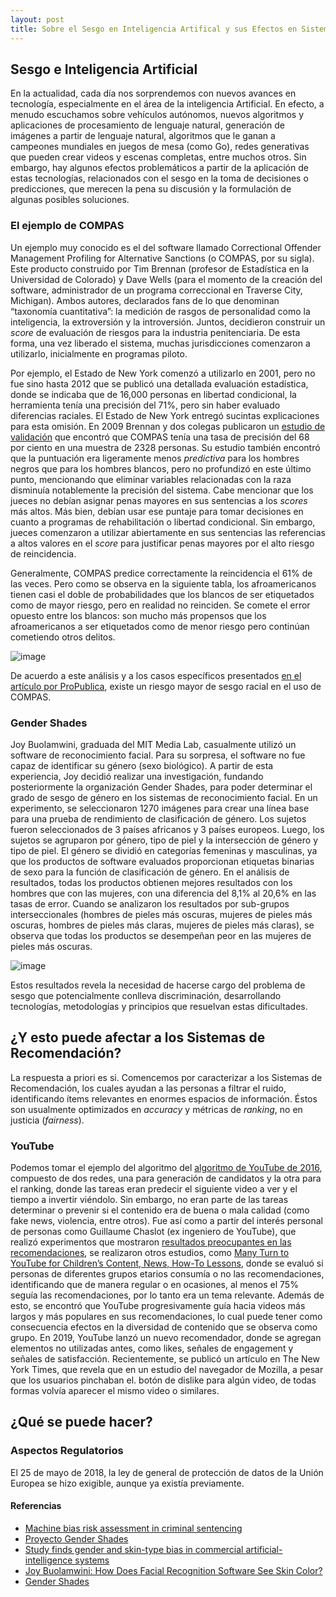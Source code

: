 ```yaml
---
layout: post
title: Sobre el Sesgo en Inteligencia Artifical y sus Efectos en Sistemas de Recomendación 
---
```


## Sesgo e Inteligencia Artificial
En la actualidad, cada día nos sorprendemos con nuevos avances en tecnología, especialmente en el área de la inteligencia Artificial. En efecto, a menudo escuchamos sobre vehículos autónomos, nuevos algoritmos y aplicaciones de procesamiento de lenguaje natural, generación de imágenes a partir de lenguaje natural, algoritmos que le ganan a campeones mundiales en juegos de mesa (como Go), redes generativas que pueden crear videos y escenas completas, entre muchos otros.
Sin embargo, hay algunos efectos problemáticos a partir de la aplicación de estas tecnologías, relacionados con el sesgo en la toma de decisiones o predicciones, que merecen la pena su discusión y la formulación de algunas posibles soluciones. 

### El ejemplo de COMPAS
Un ejemplo muy conocido es el del software llamado Correctional Offender Management Profiling for Alternative Sanctions (o COMPAS, por su sigla). Este producto construido por Tim Brennan (profesor de Estadística en la Universidad de Colorado) y Dave Wells (para el momento de la creación del software, administrador de un programa correccional en Traverse City, Michigan). Ambos autores, declarados fans de lo que denominan “taxonomía cuantitativa”: la medición de rasgos de personalidad como la inteligencia, la extroversión y la introversión. Juntos, decidieron construir un *score* de evaluación de riesgos para la industria penitenciaria. De esta forma, una vez liberado el sistema, muchas jurisdicciones comenzaron a utilizarlo, inicialmente en programas piloto. 

Por ejemplo, el Estado de New York comenzó a utilizarlo en 2001, pero no fue sino hasta 2012 que se publicó una detallada evaluación estadística, donde se indicaba que de 16,000 personas en libertad condicional, la herramienta tenía una precisión del 71%, pero sin haber evaluado diferencias raciales. El Estado de New York entregó sucintas explicaciones para esta omisión.
En 2009 Brennan y dos colegas publicaron un [estudio de validación](http://www.northpointeinc.com/files/publications/Criminal-Justice-Behavior-COMPAS.pdf) que encontró que COMPAS tenía una tasa de precisión del 68 por ciento en una muestra de 2328 personas. Su estudio también encontró que la puntuación era ligeramente menos *predictiva* para los hombres negros que para los hombres blancos, pero no profundizó en este último punto, mencionando que eliminar variables relacionadas con la raza disminuía notablemente la precisión del sistema.
Cabe mencionar que los jueces no debían asignar penas mayores en sus sentencias a los *scores* más altos. Más bien, debían usar ese puntaje para tomar decisiones en cuanto a programas de rehabilitación o libertad condicional. Sin embargo, jueces comenzaron a utilizar abiertamente en sus sentencias las referencias a altos valores en el *score* para justificar penas mayores por el alto riesgo de reincidencia.

Generalmente, COMPAS predice correctamente la reincidencia el 61% de las veces. Pero como se observa en la siguiente tabla, los afroamericanos tienen casi el doble de probabilidades que los blancos de ser etiquetados como de mayor riesgo, pero en realidad no reinciden. Se comete el error opuesto entre los blancos: son mucho más propensos que los afroamericanos a ser etiquetados como de menor riesgo pero continúan cometiendo otros delitos.

![image](https://user-images.githubusercontent.com/84675120/205516791-c4954d0d-f954-4b3c-8053-e5d79a25fbf3.png)

De acuerdo a este análisis y a los casos específicos presentados [en el artículo por ProPublica](https://www.propublica.org/article/machine-bias-risk-assessments-in-criminal-sentencing), existe un riesgo mayor de sesgo racial en el uso de COMPAS.

### Gender Shades
Joy Buolamwini, graduada del MIT Media Lab, casualmente utilizó un software de reconocimiento facial. Para su sorpresa, el software no fue capaz de identificar su género (sexo biológico). A partir de esta experiencia, Joy decidió realizar una investigación, fundando posteriormente la organización Gender Shades, para poder determinar el grado de sesgo de género en los sistemas de reconocimiento facial.
En un experimento, se seleccionaron 1270 imágenes para crear una línea base para una prueba de rendimiento de clasificación de género. Los sujetos fueron seleccionados de 3 países africanos y 3 países europeos. Luego, los sujetos se agruparon por género, tipo de piel y la intersección de género y tipo de piel. El género se dividió en categorías femeninas y masculinas, ya que los productos de software evaluados proporcionan etiquetas binarias de sexo para la función de clasificación de género. 
En el análisis de resultados, todas los productos obtienen mejores resultados con los hombres que con las mujeres, con una diferencia del 8,1% al 20,6% en las tasas de error. Cuando se analizaron los resultados por sub-grupos interseccionales (hombres de pieles más oscuras, mujeres de pieles más oscuras, hombres de pieles más claras, mujeres de pieles más claras), se observa que todas los productos se desempeñan peor en las mujeres de pieles más oscuras.

![image](https://user-images.githubusercontent.com/84675120/205518132-6a586547-cef7-4415-aad4-4f980d429b6e.png)

Estos resultados revela la necesidad de hacerse cargo del problema de sesgo que potencialmente conlleva discriminación, desarrollando tecnologías, metodologías y principios que resuelvan estas dificultades.

## ¿Y esto puede afectar a los Sistemas de Recomendación?

La respuesta a priori es si. 
Comencemos por caracterizar a los Sistemas de Recomendación, los cuales ayudan a las personas a filtrar el ruido, identificando ítems relevantes en enormes espacios de información. Éstos son usualmente optimizados en *accuracy* y métricas de *ranking*, no en justicia (*fairness*). 

### YouTube

Podemos tomar el ejemplo del algoritmo del [algoritmo de YouTube de 2016](https://dl.acm.org/doi/10.1145/2959100.2959190), compuesto de dos redes, una para generación de candidatos y la otra para el ranking, donde las tareas eran predecir el siguiente video a ver y el tiempo a invertir viéndolo. Sin embargo, no eran parte de las tareas determinar o prevenir si el contenido era de buena o mala calidad (como fake news, violencia, entre otros). 
Fue así como a partir del interés personal de personas como Guillaume Chaslot (ex ingeniero de YouTube), que realizó experimentos que mostraron [resultados preocupantes en las recomendaciones](https://www.theguardian.com/technology/2018/feb/02/youtube-algorithm-election-clinton-trump-guillaume-chaslot), se realizaron otros estudios, como [Many Turn to YouTube for Children’s Content, News, How-To Lessons](https://www.pewresearch.org/internet/2018/11/07/many-turn-to-youtube-for-childrens-content-news-how-to-lessons/), donde se evaluó si personas de diferentes grupos etarios consumía o no las recomendaciones, identificando que de manera regular o en ocasiones, al menos el 75% seguía las recomendaciones, por lo tanto era un tema relevante. Además de esto, se encontró que YouTube progresivamente guía hacia videos más largos y más populares en sus recomendaciones, lo cual puede tener como consecuencia efectos en la diversidad de contenido que se observa como grupo. En 2019, YouTube lanzó un nuevo recomendador, donde se agregan elementos no utilizadas antes, como likes, señales de engagement y señales de satisfacción.
Recientemente, se publicó un artículo en The New York Times, que revela que en un estudio del navegador de Mozilla, a pesar que los usuarios pinchaban el. botón de dislike para algún video, de todas formas volvía aparecer el mismo video o similares. 

## ¿Qué se puede hacer?

### Aspectos Regulatorios

El 25 de mayo de 2018, la ley de  general de protección de datos de la Unión Europea se hizo exigible, aunque ya existía previamente.

#### Referencias

 - [Machine bias risk assessment in criminal sentencing](https://www.propublica.org/article/machine-bias-risk-assessments-in-criminal-sentencing)
 - [Proyecto Gender Shades](https://www.media.mit.edu/projects/gender-shades/overview/)
 - [Study finds gender and skin-type bias in commercial artificial-intelligence systems](https://news.mit.edu/2018/study-finds-gender-skin-type-bias-artificial-intelligence-systems-0212)
 - [Joy Buolamwini: How Does Facial Recognition Software See Skin Color?](https://www.npr.org/2018/01/26/580619086/joy-buolamwini-how-does-facial-recognition-software-see-skin-color)
 - [Gender Shades](http://gendershades.org/overview.html)
